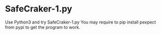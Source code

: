 # SafeCraker-1.py
Use Python3 and try SafeCraker-1.py
You may require to pip install pexpect from pypi to get the program to work.
